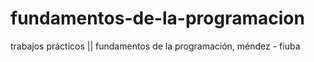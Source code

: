 # fundamentos-de-la-programacion
trabajos prácticos || fundamentos de la programación, méndez - fiuba
